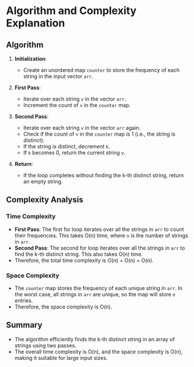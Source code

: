 # Algorithm and Complexity Explanation

## Algorithm

1. **Initialization**:
   - Create an unordered map `counter` to store the frequency of each string in the input vector `arr`.

2. **First Pass**:
   - Iterate over each string `v` in the vector `arr`.
   - Increment the count of `v` in the `counter` map.

3. **Second Pass**:
   - Iterate over each string `v` in the vector `arr` again.
   - Check if the count of `v` in the `counter` map is 1 (i.e., the string is distinct).
   - If the string is distinct, decrement `k`.
   - If `k` becomes 0, return the current string `v`.

4. **Return**:
   - If the loop completes without finding the k-th distinct string, return an empty string.

## Complexity Analysis

### Time Complexity

- **First Pass**: The first for loop iterates over all the strings in `arr` to count their frequencies. This takes O(n) time, where `n` is the number of strings in `arr`.
- **Second Pass**: The second for loop iterates over all the strings in `arr` to find the k-th distinct string. This also takes O(n) time.
- Therefore, the total time complexity is O(n) + O(n) = O(n).

### Space Complexity

- The `counter` map stores the frequency of each unique string in `arr`. In the worst case, all strings in `arr` are unique, so the map will store `n` entries.
- Therefore, the space complexity is O(n).

## Summary

- The algorithm efficiently finds the k-th distinct string in an array of strings using two passes.
- The overall time complexity is O(n), and the space complexity is O(n), making it suitable for large input sizes.

